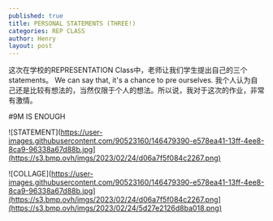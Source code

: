 ```yaml
---
published: true
title: PERSONAL STATEMENTS (THREE!)
categories: REP CLASS
author: Henry
layout: post
---
```


这次在学校的REPRESENTATION Class中，老师让我们学生提出自己的三个statements。
We can say that, it's a chance to pre ourselves. 我个人认为自己还是比较有想法的，当然仅限于个人的想法。所以说，我对于这次的作业，非常有激情。

#9M IS ENOUGH 

![STATEMENT](https://user-images.githubusercontent.com/90523160/146479390-e578ea41-13ff-4ee8-8ca9-96338a67d88b.jpg](https://s3.bmp.ovh/imgs/2023/02/24/d06a7f5f084c2267.png)

![COLLAGE](https://user-images.githubusercontent.com/90523160/146479390-e578ea41-13ff-4ee8-8ca9-96338a67d88b.jpg](https://s3.bmp.ovh/imgs/2023/02/24/d06a7f5f084c2267.png](https://s3.bmp.ovh/imgs/2023/02/24/5d27e2126d8ba018.png)


